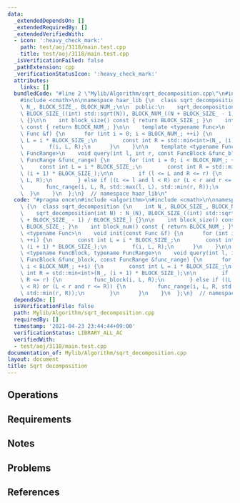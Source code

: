 ```yaml
---
data:
  _extendedDependsOn: []
  _extendedRequiredBy: []
  _extendedVerifiedWith:
  - icon: ':heavy_check_mark:'
    path: test/aoj/3118/main.test.cpp
    title: test/aoj/3118/main.test.cpp
  _isVerificationFailed: false
  _pathExtension: cpp
  _verificationStatusIcon: ':heavy_check_mark:'
  attributes:
    links: []
  bundledCode: "#line 2 \"Mylib/Algorithm/sqrt_decomposition.cpp\"\n#include <algorithm>\n\
    #include <cmath>\n\nnamespace haar_lib {\n  class sqrt_decomposition {\n    int\
    \ N_, BLOCK_SIZE_, BLOCK_NUM_;\n\n  public:\n    sqrt_decomposition(int N) : N_(N),\
    \ BLOCK_SIZE_((int) std::sqrt(N)), BLOCK_NUM_((N + BLOCK_SIZE_ - 1) / BLOCK_SIZE_)\
    \ {}\n\n    int block_size() const { return BLOCK_SIZE_; }\n    int block_num()\
    \ const { return BLOCK_NUM_; }\n\n    template <typename Func>\n    void init(const\
    \ Func &f) {\n      for (int i = 0; i < BLOCK_NUM_; ++i) {\n        const int\
    \ L = i * BLOCK_SIZE_;\n        const int R = std::min<int>(N_, (i + 1) * BLOCK_SIZE_);\n\
    \        f(i, L, R);\n      }\n    }\n\n    template <typename FuncBlock, typename\
    \ FuncRange>\n    void query(int l, int r, const FuncBlock &func_block, const\
    \ FuncRange &func_range) {\n      for (int i = 0; i < BLOCK_NUM_; ++i) {\n   \
    \     const int L = i * BLOCK_SIZE_;\n        const int R = std::min<int>(N_,\
    \ (i + 1) * BLOCK_SIZE_);\n\n        if (l <= L and R <= r) {\n          func_block(i,\
    \ L, R);\n        } else if ((L <= l and l < R) or (L < r and r <= R)) {\n   \
    \       func_range(i, L, R, std::max(l, L), std::min(r, R));\n        }\n    \
    \  }\n    }\n  };\n}  // namespace haar_lib\n"
  code: "#pragma once\n#include <algorithm>\n#include <cmath>\n\nnamespace haar_lib\
    \ {\n  class sqrt_decomposition {\n    int N_, BLOCK_SIZE_, BLOCK_NUM_;\n\n  public:\n\
    \    sqrt_decomposition(int N) : N_(N), BLOCK_SIZE_((int) std::sqrt(N)), BLOCK_NUM_((N\
    \ + BLOCK_SIZE_ - 1) / BLOCK_SIZE_) {}\n\n    int block_size() const { return\
    \ BLOCK_SIZE_; }\n    int block_num() const { return BLOCK_NUM_; }\n\n    template\
    \ <typename Func>\n    void init(const Func &f) {\n      for (int i = 0; i < BLOCK_NUM_;\
    \ ++i) {\n        const int L = i * BLOCK_SIZE_;\n        const int R = std::min<int>(N_,\
    \ (i + 1) * BLOCK_SIZE_);\n        f(i, L, R);\n      }\n    }\n\n    template\
    \ <typename FuncBlock, typename FuncRange>\n    void query(int l, int r, const\
    \ FuncBlock &func_block, const FuncRange &func_range) {\n      for (int i = 0;\
    \ i < BLOCK_NUM_; ++i) {\n        const int L = i * BLOCK_SIZE_;\n        const\
    \ int R = std::min<int>(N_, (i + 1) * BLOCK_SIZE_);\n\n        if (l <= L and\
    \ R <= r) {\n          func_block(i, L, R);\n        } else if ((L <= l and l\
    \ < R) or (L < r and r <= R)) {\n          func_range(i, L, R, std::max(l, L),\
    \ std::min(r, R));\n        }\n      }\n    }\n  };\n}  // namespace haar_lib\n"
  dependsOn: []
  isVerificationFile: false
  path: Mylib/Algorithm/sqrt_decomposition.cpp
  requiredBy: []
  timestamp: '2021-04-23 23:44:44+09:00'
  verificationStatus: LIBRARY_ALL_AC
  verifiedWith:
  - test/aoj/3118/main.test.cpp
documentation_of: Mylib/Algorithm/sqrt_decomposition.cpp
layout: document
title: Sqrt decomposition
---
```


## Operations

## Requirements

## Notes

## Problems

## References
